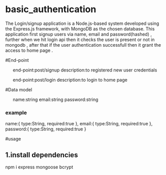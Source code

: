 # basic_authentication
The Login/signup application is a Node.js-based system developed using the Express.js framework, with MongoDB as the chosen database. This application first signup users via name, email and password(hashed) , further when we hit login api then it checks the user is present or not in mongodb , after that if the user authentication successfull then it grant the access to home page .

#End-point
<ul>
  end-point:post/signup
  description:to registered new user credentials

  end-point:post/login
  description:to login to home page
 
</ul>

#Data model
<ul>
 name:string
 email:string
 password:string 
</ul>
<h3>example</h3>
name:{
       type:String,
       required:true   
    },
    email:{
        type:String,
        required:true 
    },
    password:{
        type:String,
        required:true 
    }

#usage
<h2>1.install dependencies</h2>
npm i express mongoose bcrypt





